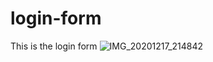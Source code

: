 # login-form
This is the login form
![IMG_20201217_214842](https://user-images.githubusercontent.com/62431723/102520711-f8122c00-40b9-11eb-9658-af0b1834c8e6.jpg)
